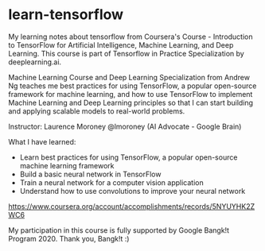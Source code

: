 # learn-tensorflow
My learning notes about tensorflow from Coursera's Course - Introduction to TensorFlow for Artificial Intelligence, Machine Learning, and Deep Learning. This course is part of Tensorflow in Practice Specialization by deeplearning.ai.

Machine Learning Course and Deep Learning Specialization from Andrew Ng teaches me best practices for using TensorFlow, a popular open-source framework for machine learning, and how to use TensorFlow to implement Machine Learning and Deep Learning principles so that I can start building and applying scalable models to real-world problems.

Instructor: Laurence Moroney @lmoroney (AI Advocate - Google Brain)

What I have learned: 
- Learn best practices for using TensorFlow, a popular open-source machine learning framework
- Build a basic neural network in TensorFlow
- Train a neural network for a computer vision application
- Understand how to use convolutions to improve your neural network

https://www.coursera.org/account/accomplishments/records/5NYUYHK2ZWC6

My participation in this course is fully supported by Google Bangk!t Program 2020. Thank you, Bangk!t :)
